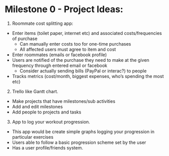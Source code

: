 # Milestone 0 - Project Ideas:
1. Roommate cost splitting app:

- Enter items (toilet paper, internet etc) and associated costs/frequencies of purchase
    - Can manually enter costs too for one-time purchases
    - All affected users must agree to item and cost
- Enter roommates (emails or facebook profile)
- Users are notified of the purchase they need to make at the given frequency through entered email or facebook
    - Consider actually sending bills (PayPal or interac?) to people
- Tracks metrics (cost/month, biggest expenses, who’s spending the most etc)
2. Trello like Gantt chart.

- Make projects that have milestones/sub activities
- Add and edit milestones
- Add people to projects and tasks

3. App to log your workout progression.
- This app would be create simple graphs logging your progression in particular exercises
- Users able to follow a basic progression scheme set by the user
- Has a user profile/friends system.
